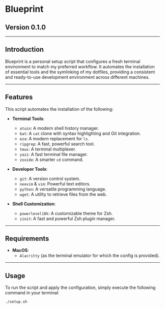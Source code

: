 # Blueprint

## Version 0.1.0

---

## Introduction
Blueprint is a personal setup script that configures a fresh terminal environment to match my preferred workflow. It automates the installation of essential tools and the symlinking of my dotfiles, providing a consistent and ready-to-use development environment across different machines.

---

## Features
This script automates the installation of the following:

- **Terminal Tools**:
  - `atuin`: A modern shell history manager.
  - `bat`: A `cat` clone with syntax highlighting and Git integration.
  - `eza`: A modern replacement for `ls`.
  - `ripgrep`: A fast, powerful search tool.
  - `tmux`: A terminal multiplexer.
  - `yazi`: A fast terminal file manager.
  - `zoxide`: A smarter `cd` command.

- **Developer Tools**:
  - `git`: A version control system.
  - `neovim` & `vim`: Powerful text editors.
  - `python`: A versatile programming language.
  - `wget`: A utility to retrieve files from the web.

- **Shell Customization**:
  - `powerlevel10k`: A customizable theme for Zsh.
  - `zinit`: A fast and powerful Zsh plugin manager.

---

## Requirements

- **MacOS**:
  - `Alacritty` (as the terminal emulator for which the config is provided).

---

## Usage

To run the script and apply the configuration, simply execute the following command in your terminal:

```bash
./setup.sh
